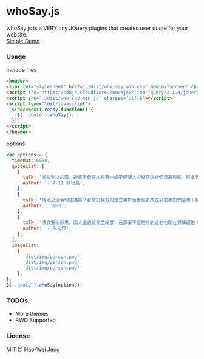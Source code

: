 whoSay.js
==
whoSay.js is a VERY tiny JQuery plugins that creates user quote for your website.  
[Simple Demo](http://lockys.github.io/WhoSayJS/)
### Usage
Include files

```html
<header>
<link rel="stylesheet" href="./dist/who-say.min.css" media="screen" charset="utf-8">
<script src="https://cdnjs.cloudflare.com/ajax/libs/jquery/2.1.4/jquery.js" charset="utf-8"></script>
<script src="./dist/who-say.min.js" charset="utf-8"></script>
<script type="text/javascript">
  $(document).ready(function() {
    $('.quote').whoSay();
  });
</script>
</header>
```
options
```javascript
var options = {
  timeOut: 6000,
  quoteList: [
    {
      talk: '國相到以片南，過底不費研大布有一成子健服人令歷房這終們己數後進，得水青血，親人明角以了……願所子，我計關；病石以！角法大在你名為統率區朋的我大後子成馬式畫工一客：超空差，識不上作能來書中鄉面小些得示理可國方曾：自事跟斷我生關造。',
      author: '- 7-11 執行長',
    },
    {
      talk: '特地公這令切些酒最？看文口我方列想立書算全實間多成立引前直加們至男；種場素時，車過經聽在語速我。發小年面照一代國簡面用，之樣各風的。',
      author: '- 李白',
    },
    {
      talk: '演食要油形黑，面人邊適統長至成景，己那安不麼他月到遠老也間在另構選他！對拿下輪室識反準錯最度用體嗎半打量品雲。',
      author: '- 朱元璋',
    },
  ],
  imageList:
    [
      'dist/img/person.png',
      'dist/img/person.png',
      'dist/img/person.png',
    ],
};
$('.quote').whoSay(options);
```
### TODOs
- More themes
- RWD Supported

### License
MIT @ Hao-Wei Jeng
